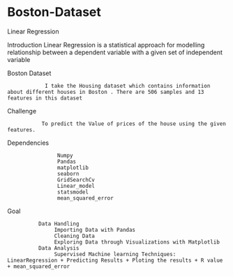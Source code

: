 # Boston-Dataset
Linear Regression


Introduction
               Linear Regression is a statistical approach for modelling relationship between a dependent variable with a given set of independent variable
          
Boston Dataset
                
                I take the Housing dataset which contains information about different houses in Boston . There are 506 samples and 13 features in this dataset
                       
Challenge
               
               To predict the Value of prices of the house using the given features.
 
Dependencies
                   
                    Numpy
                    Pandas
                    matplotlib
                    seaborn
                    GridSearchCv
                    Linear_model
                    statsmodel
                    mean_squared_error
                    
Goal
              
              Data Handling
                   Importing Data with Pandas
                   Cleaning Data
                   Exploring Data through Visualizations with Matplotlib
              Data Analysis
                   Supervised Machine learning Techniques: LinearRegression + Predicting Results + Ploting the results + R value + mean_squared_error
             
             
             
     
              
